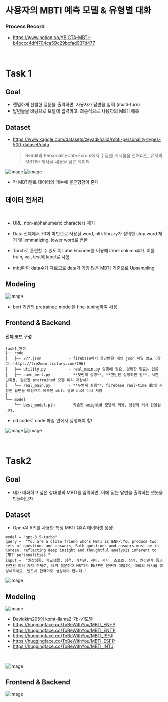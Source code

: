 # 사용자의 MBTI 예측 모델 & 유형별 대화

### Process Record
- https://www.notion.so/YBIGTA-MBTI-b4bccc4df4704ca59c29bcfad937d477

<br>

# Task 1

## Goal
- 랜덤하게 선별한 질문을 출력하면, 사용자가 답변을 입력 (multi-turn)
- 답변들을 바탕으로 모델에 입력하고, 최종적으로 사용자의 MBTI 예측

## Dataset
- https://www.kaggle.com/datasets/zeyadkhalid/mbti-personality-types-500-dataset/data
  > Reddit과 PersonalityCafe Forum에서 수집한 게시물을 전처리한, 유저의 MBTI와 게시글 내용을 담은 데이터

![image](https://github.com/chaehyun1/study/assets/108905986/c04df444-da62-416f-91ab-8703d32c819a)
![image](https://github.com/chaehyun1/study/assets/108905986/2786bf3c-9be2-4c38-941e-efa15e01728e)

* 각 MBTI별로 데이터의 개수에 불균형함이 존재

## 데이터 전처리
<br>

- URL, non-alphanumeric characters 제거

- Data 전체에서 70회 미만으로 사용된 word, nltk library가 정의한 stop word 제거
및 lemmatizing, lower word로 변환

- Torch로 훈련할 수 있도록 LabelEncoder를 이용해 label column추가. 이를 train,
val, test에 label로 사용

- mbti마다 data수가 다르므로 data가 가장 많은 MBTI 기준으로 Upsampling

## Modeling
![image](https://github.com/chaehyun1/study/assets/108905986/72e4bd77-145a-4d3c-8b05-8755ed71afae)
- bert 기반의 pretrained model을 fine-tuning하여 사용  

## Frontend & Backend

#### 전체 코드 구성
```
task1_완성  
├── code
│   ├── ???.json            - firebase에서 할당받은 개인 json 파일 필요 (참고: https://tre2man.tistory.com/196)
│   ├── utility.py          - real_main.py 실행에 필요, 실행할 필요는 없음 
│   ├── save_bert.py        - **첫번째 실행**, **한번만 실행하면 됨**, 시간 단축용, 필요한 pretrained 모델 미리 저장하기 
│   └── real_main.py        - **두번째 실행**, firebase real-time db에 저장된 답변을 바탕으로 예측된 mbti 결과 db에 다시 저장
│  
└── model                          
    └── best_model.pth      - 학습된 weight를 모델에 적용, 용량이 커서 안올립니다.
```
- cd code로 code 파일 안에서 실행해야 함!

![image](https://github.com/chaehyun1/study/assets/108905986/fa958668-8ec6-4b2f-8857-368f3343197a)
![image](https://github.com/chaehyun1/study/assets/108905986/55064238-4e41-4860-96a9-da17ffe62a54)


<br>

# Task2

## Goal
- 내가 대화하고 싶은 상대방의 MBTI를 입력하면, 이에 맞는 답변을 출력하는 챗봇을 만들어보자.

## Dataset
- OpenAI API를 사용한 특정 MBTI Q&A 데이터셋 생성

```
model = "gpt-3.5-turbo"
query =  "You are a close friend who's MBTI is ENFP.You produce two sets of questions and answers, Both questions and answers must be in Korean, reflecting deep insight and thoughtful analysis inherent to ENFP personalities."
input =  "일상생활, 학교생활, 성격, 가치관, 취미, 시사, 스포츠, 상식, 인간관계 등과 관련된 여러 가지 주제로, 내가 질문하고 MBTI가 ENFP인 친구가 대답하는 대화의 예시를 생성해주세요. 반드시 한국어로 생성해야 합니다."
```
![image](https://github.com/chaehyun1/study/assets/108905986/ab60ebbd-ba4f-4273-838d-ce9915024513)

## Modeling
![image](https://github.com/chaehyun1/study/assets/108905986/440d02d2-0355-4cb7-bd09-744373ea8c8f)
- Davidkim205의 komt-llama2-7b-v1모델
- https://huggingface.co/ToBeWithYou/MBTI_ENFP
- https://huggingface.co/ToBeWithYou/MBTI_ENTP
- https://huggingface.co/ToBeWithYou/MBTI_ISFJ
- https://huggingface.co/ToBeWithYou/MBTI_ESFP
- https://huggingface.co/ToBeWithYou/MBTI_INTJ

<br>

![image](https://github.com/chaehyun1/ybigta_coding_camp/assets/108905986/408112d7-e440-4823-a7f3-a157e8a67054)

## Frontend & Backend
![image](https://github.com/chaehyun1/study/assets/108905986/6d95630e-7d5a-4d8a-8737-76cf3f359545)
